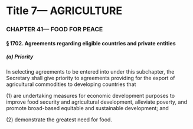 
# Title 7— AGRICULTURE
### CHAPTER 41— FOOD FOR PEACE
#### § 1702. Agreements regarding eligible countries and private entities
##### (a) Priority

In selecting agreements to be entered into under this subchapter, the Secretary shall give priority to agreements providing for the export of agricultural commodities to developing countries that

(1) are undertaking measures for economic development purposes to improve food security and agricultural development, alleviate poverty, and promote broad-based equitable and sustainable development; and

(2) demonstrate the greatest need for food.

